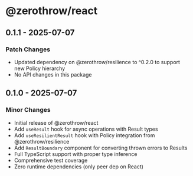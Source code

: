 # @zerothrow/react

## 0.1.1 - 2025-07-07

### Patch Changes

- Updated dependency on @zerothrow/resilience to ^0.2.0 to support new Policy hierarchy
- No API changes in this package

## 0.1.0 - 2025-07-07

### Minor Changes

- Initial release of @zerothrow/react
- Add `useResult` hook for async operations with Result types
- Add `useResilientResult` hook with Policy integration from @zerothrow/resilience
- Add `ResultBoundary` component for converting thrown errors to Results
- Full TypeScript support with proper type inference
- Comprehensive test coverage
- Zero runtime dependencies (only peer dep on React)